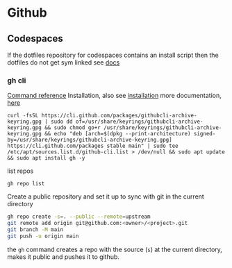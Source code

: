 # Github

## Codespaces
If the dotfiles repository for codespaces contains an install script then the dotfiles do 
not get sym linked see [docs](https://docs.github.com/en/codespaces/setting-your-user-preferences/personalizing-github-codespaces-for-your-account#dotfiles)

### gh cli
[Command reference](https://cli.github.com/manual/gh)
Installation, also see [installation](https://github.com/cli/cli#linux--bsd)
more documentation, [here](https://cli.github.com/)
```
curl -fsSL https://cli.github.com/packages/githubcli-archive-keyring.gpg | sudo dd of=/usr/share/keyrings/githubcli-archive-keyring.gpg && sudo chmod go+r /usr/share/keyrings/githubcli-archive-keyring.gpg && echo "deb [arch=$(dpkg --print-architecture) signed-by=/usr/share/keyrings/githubcli-archive-keyring.gpg] https://cli.github.com/packages stable main" | sudo tee /etc/apt/sources.list.d/github-cli.list > /dev/null && sudo apt update && sudo apt install gh -y
```
list repos
```
gh repo list
```
Create a public repository and set it up to sync with git in the current directory
```bash
gh repo create -s=. --public --remote=upstream
git remote add origin git@github.com:<owner>/<project>.git
git branch -M main
git push -u origin main
```
the `gh` command creates a repo with the source (`s`) at the current directory, makes it public and pushes it to github.
